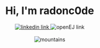 <div id="header" align="center">
  <h1>Hi, I'm radonc0de</h1>
  <div id="badges">
    <a href="https://www.linkedin.com/in/keith-lehman-930949224/">
      <img src="https://img.shields.io/badge/LinkedIn-blue?logo=linkedin&logoColor=white&style=for-the-badge" alt="linkedin link">
    </a
    <a href="https://google.com">
      <img src="https://img.shields.io/badge/-openEJ.io-success?style=for-the-badge&logo=subaru" alt="openEJ link"
    </a>
  </div>
  <br>
  <img src="https://www.100hdwallpapers.com/thumbs/3840x2160/mountains_lscape_minimal_4k-hd_wallpapers.jpg" alt="mountains">
</div>



